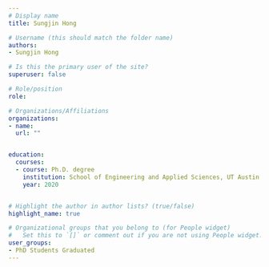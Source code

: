 ```yaml
---
# Display name
title: Sungjin Hong

# Username (this should match the folder name)
authors:
- Sungjin Hong

# Is this the primary user of the site?
superuser: false

# Role/position
role: 

# Organizations/Affiliations
organizations:
- name: 
  url: ""


education:
  courses:
  - course: Ph.D. degree
    institution: School of Engineering and Applied Sciences, UT Austin
    year: 2020


# Highlight the author in author lists? (true/false)
highlight_name: true

# Organizational groups that you belong to (for People widget)
#   Set this to `[]` or comment out if you are not using People widget.
user_groups:
- PhD Students Graduated
---
```


